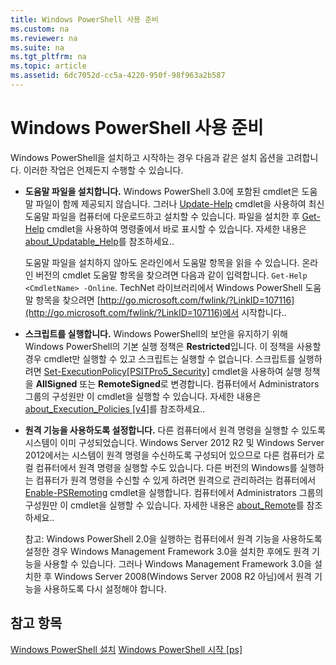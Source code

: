 ```yaml
---
title: Windows PowerShell 사용 준비
ms.custom: na
ms.reviewer: na
ms.suite: na
ms.tgt_pltfrm: na
ms.topic: article
ms.assetid: 6dc7052d-cc5a-4220-950f-98f963a2b587
---
```

# Windows PowerShell 사용 준비
Windows PowerShell을 설치하고 시작하는 경우 다음과 같은 설치 옵션을 고려합니다. 이러한 작업은 언제든지 수행할 수 있습니다.

-   **도움말 파일을 설치합니다.** Windows PowerShell 3.0에 포함된 cmdlet은 도움말 파일이 함께 제공되지 않습니다. 그러나 [Update-Help](https://technet.microsoft.com/en-us/library/93e1d870-ace6-432b-8778-8920291d7545) cmdlet을 사용하여 최신 도움말 파일을 컴퓨터에 다운로드하고 설치할 수 있습니다. 파일을 설치한 후 [Get-Help](https://technet.microsoft.com/en-us/library/1f46eeb4-49d7-4bec-bb29-395d9b42f54a) cmdlet을 사용하여 명령줄에서 바로 표시할 수 있습니다. 자세한 내용은 [about_Updatable_Help](https://technet.microsoft.com/en-us/library/10bba75c-f4ac-4ca1-bbf3-8f34dd521ffe)를 참조하세요..

    도움말 파일을 설치하지 않아도 온라인에서 도움말 항목을 읽을 수 있습니다. 온라인 버전의 cmdlet 도움말 항목을 찾으려면 다음과 같이 입력합니다. `Get-Help <CmdletName> -Online`. TechNet 라이브러리에서 Windows PowerShell 도움말 항목을 찾으려면 [http://go.microsoft.com/fwlink/?LinkID=107116](http://go.microsoft.com/fwlink/?LinkID=107116)에서 시작합니다..

-   **스크립트를 실행합니다.** Windows PowerShell의 보안을 유지하기 위해 Windows PowerShell의 기본 실행 정책은 **Restricted**입니다. 이 정책을 사용할 경우 cmdlet만 실행할 수 있고 스크립트는 실행할 수 없습니다. 스크립트를 실행하려면 [Set-ExecutionPolicy[PSITPro5_Security]](https://technet.microsoft.com/en-us/library/5690a0e1-495b-4e63-8280-65ead7bf01ab) cmdlet을 사용하여 실행 정책을 **AllSigned** 또는 **RemoteSigned**로 변경합니다. 컴퓨터에서 Administrators 그룹의 구성원만 이 cmdlet을 실행할 수 있습니다. 자세한 내용은 [about_Execution_Policies [v4]](https://technet.microsoft.com/en-us/library/347708dc-1515-4d74-978b-8334603472e6)를 참조하세요..

-   **원격 기능을 사용하도록 설정합니다.** 다른 컴퓨터에서 원격 명령을 실행할 수 있도록 시스템이 이미 구성되었습니다. Windows Server 2012 R2 및 Windows Server 2012에서는 시스템이 원격 명령을 수신하도록 구성되어 있으므로 다른 컴퓨터가 로컬 컴퓨터에서 원격 명령을 실행할 수도 있습니다. 다른 버전의 Windows를 실행하는 컴퓨터가 원격 명령을 수신할 수 있게 하려면 원격으로 관리하려는 컴퓨터에서 [Enable-PSRemoting](https://technet.microsoft.com/en-us/library/19437c28-33b8-4ac1-9113-8439cc8beffb) cmdlet을 실행합니다. 컴퓨터에서 Administrators 그룹의 구성원만 이 cmdlet을 실행할 수 있습니다. 자세한 내용은 [about_Remote](https://technet.microsoft.com/en-us/library/9b4a5c87-9162-4adf-bdfe-fbc80b9b8970)를 참조하세요..

    참고: Windows PowerShell 2.0을 실행하는 컴퓨터에서 원격 기능을 사용하도록 설정한 경우 Windows Management Framework 3.0을 설치한 후에도 원격 기능을 사용할 수 있습니다. 그러나 Windows Management Framework 3.0을 설치한 후 Windows Server 2008(Windows Server 2008 R2 아님)에서 원격 기능을 사용하도록 다시 설정해야 합니다.

## 참고 항목
[Windows PowerShell 설치](../setup/Installing-Windows-PowerShell.md)
[Windows PowerShell 시작 [ps]](https://technet.microsoft.com/en-us/library/8ec8c2d7-8e7c-4722-a3d2-498fe5739a8e)



<!--HONumber=May16_HO2-->



